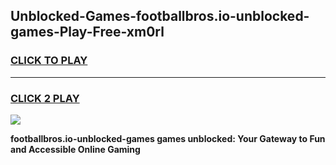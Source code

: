 
## Unblocked-Games-footballbros.io-unblocked-games-Play-Free-xm0rl
<h3>
<a href="https://premium76.site?title=footballbros.io-unblocked-games&ref=19M">CLICK TO PLAY</a></h3>
<hr>

<h3>
<a href="https://premium76.site?title=footballbros.io-unblocked-games&ref=19M">CLICK 2 PLAY</a>
  
</h3>

<a href="https://premium76.site?title=footballbros.io-unblocked-games&ref=19M"><img src="https://clearcache.store/games.png"></a>


**footballbros.io-unblocked-games games unblocked: Your Gateway to Fun and Accessible Online Gaming**
